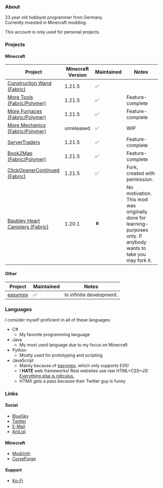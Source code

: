 ### About
23 year old hobbyist programmer from Germany.  
Currently invested in Minecraft modding.
  
This account is only used for personal projects.

### Projects
#### Minecraft
|Project|Minecraft Version|Maintained|Notes|
|-|-|-|-|
|[Construction Wand (Fabric)](https://github.com/JongWasTaken/ConstructionWand-Fabric)|1.21.5|✅||
|[More Tools (Fabric/Polymer)](https://github.com/JongWasTaken/moretools)|1.21.5|✅|Feature-complete|
|[More Furnaces (Fabric/Polymer)](https://github.com/JongWasTaken/morefurnaces)|1.21.5|✅|Feature-complete|
|[More Mechanics (Fabric/Polymer)](https://github.com/JongWasTaken/moremechanics)|unreleased|✅|WIP|
|[ServerTraders](https://github.com/JongWasTaken/servertraders)|1.21.5|✅|Feature-complete|
|[Book2Map (Fabric/Polymer)](https://github.com/JongWasTaken/book2map)|1.21.5|✅|Feature-complete|
|[ClickOpenerContinued (Fabric)](https://github.com/JongWasTaken/clickopener)|1.21.5|✅|Fork, created with permission.|
|[Baubley Heart Canisters (Fabric)](https://github.com/JongWasTaken/Baubley-Heart-Canisters-Fabric)|1.20.1|⏸️|No motivation. This mod was originally done for learning-purposes only. If anybody wants to take you may fork it.|

#### Other
|Project|Maintained|Notes|
|-|-|-|
|[easympv](https://github.com/JongWasTaken/easympv)|✅|In infinite development.|

### Languages
I consider myself proficient in all of these languages:
- C#
  - My favorite programming language
- Java
  - My most used language due to my focus on Minecraft
- Python
  - Mostly used for prototyping and scripting
- JavaScript
  - Mainly because of [easympv](https://github.com/JongWasTaken/easympv), which only supports ES5!
  - I **HATE** web frameworks! Real websites use raw HTML+CSS+JS! [Everything else is ridiculus.](https://motherfuckingwebsite.com/)
  - HTMX gets a pass because their Twitter guy is funny
### Links
#### Social
- [BlueSky](https://bsky.app/profile/jong.smto.dev)
- [Twitter](https://x.com/jongwastaken)
- [E-Mail](mailto:contact@smto.dev)
- [AniList](https://anilist.co/user/JongWasTaken/)
#### Minecraft
- [Modrinth](https://modrinth.com/user/Jong)
- [CurseForge](https://www.curseforge.com/members/jongwastaken/projects)
#### Support
- [Ko-Fi](https://ko-fi.com/jongwastaken)
